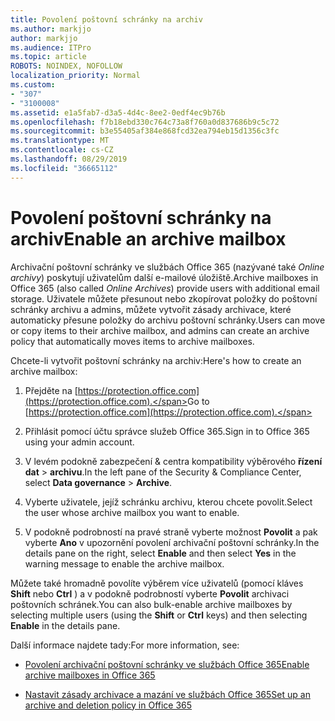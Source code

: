 ```yaml
---
title: Povolení poštovní schránky na archiv
ms.author: markjjo
author: markjjo
ms.audience: ITPro
ms.topic: article
ROBOTS: NOINDEX, NOFOLLOW
localization_priority: Normal
ms.custom:
- "307"
- "3100008"
ms.assetid: e1a5fab7-d3a5-4d4c-8ee2-0edf4ec9b76b
ms.openlocfilehash: f7b18ebd330c764c73a8f760a0d837686b9c5c72
ms.sourcegitcommit: b3e55405af384e868fcd32ea794eb15d1356c3fc
ms.translationtype: MT
ms.contentlocale: cs-CZ
ms.lasthandoff: 08/29/2019
ms.locfileid: "36665112"
---
```

# <a name="enable-an-archive-mailbox"></a><span data-ttu-id="555c2-102">Povolení poštovní schránky na archiv</span><span class="sxs-lookup"><span data-stu-id="555c2-102">Enable an archive mailbox</span></span>

<span data-ttu-id="555c2-103">Archivační poštovní schránky ve službách Office 365 (nazývané také *Online archivy*) poskytují uživatelům další e-mailové úložiště.</span><span class="sxs-lookup"><span data-stu-id="555c2-103">Archive mailboxes in Office 365 (also called  *Online Archives*) provide users with additional email storage.</span></span> <span data-ttu-id="555c2-104">Uživatele můžete přesunout nebo zkopírovat položky do poštovní schránky archivu a admins, můžete vytvořit zásady archivace, které automaticky přesune položky do archivu poštovní schránky.</span><span class="sxs-lookup"><span data-stu-id="555c2-104">Users can move or copy items to their archive mailbox, and admins can create an archive policy that automatically moves items to archive mailboxes.</span></span>
  
<span data-ttu-id="555c2-105">Chcete-li vytvořit poštovní schránky na archiv:</span><span class="sxs-lookup"><span data-stu-id="555c2-105">Here's how to create an archive mailbox:</span></span>
  
1. <span data-ttu-id="555c2-106">Přejděte na [https://protection.office.com](https://protection.office.com).</span><span class="sxs-lookup"><span data-stu-id="555c2-106">Go to [https://protection.office.com](https://protection.office.com).</span></span>

2. <span data-ttu-id="555c2-107">Přihlásit pomocí účtu správce služeb Office 365.</span><span class="sxs-lookup"><span data-stu-id="555c2-107">Sign in to Office 365 using your admin account.</span></span>

3. <span data-ttu-id="555c2-108">V levém podokně zabezpečení &amp; centra kompatibility výběrového **řízení dat** \> **archivu**.</span><span class="sxs-lookup"><span data-stu-id="555c2-108">In the left pane of the Security &amp; Compliance Center, select **Data governance** \> **Archive**.</span></span>

4. <span data-ttu-id="555c2-109">Vyberte uživatele, jejíž schránku archivu, kterou chcete povolit.</span><span class="sxs-lookup"><span data-stu-id="555c2-109">Select the user whose archive mailbox you want to enable.</span></span>

5. <span data-ttu-id="555c2-110">V podokně podrobností na pravé straně vyberte možnost **Povolit** a pak vyberte **Ano** v upozornění povolení archivační poštovní schránky.</span><span class="sxs-lookup"><span data-stu-id="555c2-110">In the details pane on the right, select **Enable** and then select **Yes** in the warning message to enable the archive mailbox.</span></span>

<span data-ttu-id="555c2-111">Můžete také hromadně povolíte výběrem více uživatelů (pomocí kláves **Shift** nebo **Ctrl** ) a v podokně podrobností vyberte **Povolit** archivaci poštovních schránek.</span><span class="sxs-lookup"><span data-stu-id="555c2-111">You can also bulk-enable archive mailboxes by selecting multiple users (using the **Shift** or **Ctrl** keys) and then selecting **Enable** in the details pane.</span></span>
  
<span data-ttu-id="555c2-112">Další informace najdete tady:</span><span class="sxs-lookup"><span data-stu-id="555c2-112">For more information, see:</span></span>
  
- [<span data-ttu-id="555c2-113">Povolení archivační poštovní schránky ve službách Office 365</span><span class="sxs-lookup"><span data-stu-id="555c2-113">Enable archive mailboxes in Office 365</span></span>](https://support.office.com/article/enable-archive-mailboxes-in-the-office-365-security-compliance-center-268a109e-7843-405b-bb3d-b9393b2342ce)

- [<span data-ttu-id="555c2-114">Nastavit zásady archivace a mazání ve službách Office 365</span><span class="sxs-lookup"><span data-stu-id="555c2-114">Set up an archive and deletion policy in Office 365</span></span>](https://support.office.com/article/Set-up-an-archive-and-deletion-policy-for-mailboxes-in-your-Office-365-organization-ec3587e4-7b4a-40fb-8fb8-8aa05aeae2ce)
